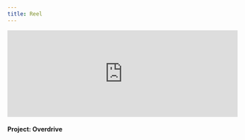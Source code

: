 ```yaml
---
title: Reel
---
```


<section>
  <iframe class="image main" width="520" height="196" src="https://www.youtube.com/embed/pkDWpyRfxoo?autoplay=1&mute=1&loop=1" frameborder="0" allowfullscreen></iframe>
	<h4>Project: Overdrive</h4>
</section>
